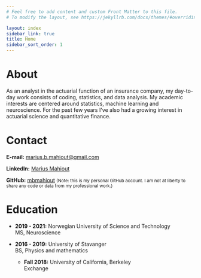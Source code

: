 ```yaml
---
# Feel free to add content and custom Front Matter to this file.
# To modify the layout, see https://jekyllrb.com/docs/themes/#overriding-theme-defaults

layout: index
sidebar_link: true
title: Home
sidebar_sort_order: 1
---
```

<meta name="google-site-verification" content="J34A8ynqKOwtb7Hhnhttw2B-qwIw0nVt27pZF5OwIsY" />

# About
As an analyst in the actuarial function of an insurance company, my day-to-day work consists of coding, statistics, and data analysis.
My academic interests are centered around statistics, machine learning and neuroscience. For the past few years I've also had a growing interest in actuarial science and quantitative finance.

# Contact
**E-mail:** marius.b.mahiout@gmail.com

**LinkedIn:** [Marius Mahiout](https://www.linkedin.com/in/marius-mahiout-424aa5154/)

**GitHub:** [mbmahiout](https://github.com/mbmahiout) 
<small>(Note: this is my personal GitHub account. I am not at liberty to share any code or data from my professional work.)</small>

# Education
- **2019 - 2021:** Norwegian University of Science and Technology<br />MS, Neuroscience


- **2016 - 2019:** University of Stavanger<br />BS, Physics and mathematics
    - **Fall 2018:** University of California, Berkeley<br />Exchange